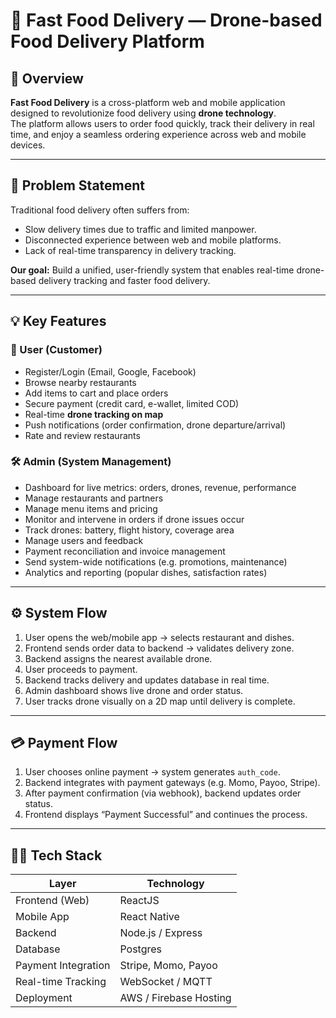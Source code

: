 # 🍔 Fast Food Delivery — Drone-based Food Delivery Platform

## 🚀 Overview
**Fast Food Delivery** is a cross-platform web and mobile application designed to revolutionize food delivery using **drone technology**.  
The platform allows users to order food quickly, track their delivery in real time, and enjoy a seamless ordering experience across web and mobile devices.

---

## 🧩 Problem Statement
Traditional food delivery often suffers from:
- Slow delivery times due to traffic and limited manpower.  
- Disconnected experience between web and mobile platforms.  
- Lack of real-time transparency in delivery tracking.

**Our goal:** Build a unified, user-friendly system that enables real-time drone-based delivery tracking and faster food delivery.

---

## 💡 Key Features

### 👤 User (Customer)
- Register/Login (Email, Google, Facebook)  
- Browse nearby restaurants  
- Add items to cart and place orders  
- Secure payment (credit card, e-wallet, limited COD)  
- Real-time **drone tracking on map**  
- Push notifications (order confirmation, drone departure/arrival)  
- Rate and review restaurants  

### 🛠️ Admin (System Management)
- Dashboard for live metrics: orders, drones, revenue, performance  
- Manage restaurants and partners  
- Manage menu items and pricing  
- Monitor and intervene in orders if drone issues occur  
- Track drones: battery, flight history, coverage area  
- Manage users and feedback  
- Payment reconciliation and invoice management  
- Send system-wide notifications (e.g. promotions, maintenance)  
- Analytics and reporting (popular dishes, satisfaction rates)

---

## ⚙️ System Flow

1. User opens the web/mobile app → selects restaurant and dishes.  
2. Frontend sends order data to backend → validates delivery zone.  
3. Backend assigns the nearest available drone.  
4. User proceeds to payment.  
5. Backend tracks delivery and updates database in real time.  
6. Admin dashboard shows live drone and order status.  
7. User tracks drone visually on a 2D map until delivery is complete.  

---

## 💳 Payment Flow
1. User chooses online payment → system generates `auth_code`.  
2. Backend integrates with payment gateways (e.g. Momo, Payoo, Stripe).  
3. After payment confirmation (via webhook), backend updates order status.  
4. Frontend displays “Payment Successful” and continues the process.


---

## 🧑‍💻 Tech Stack
| Layer | Technology |
|-------|-------------|
| Frontend (Web) | ReactJS |
| Mobile App | React Native |
| Backend | Node.js / Express |
| Database | Postgres |
| Payment Integration | Stripe, Momo, Payoo |
| Real-time Tracking | WebSocket / MQTT |
| Deployment | AWS / Firebase Hosting |
